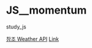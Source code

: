 # JS__momentum
study_js


[참조 Weather API](https://home.openweathermap.org/)
[Link](https://eldertree777.github.io/JS__momentum/Momentum/)
